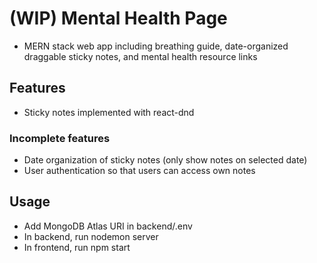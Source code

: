 # (WIP) Mental Health Page
- MERN stack web app including breathing guide, date-organized draggable sticky notes, and mental health resource links

## Features
- Sticky notes implemented with react-dnd

### Incomplete features
- Date organization of sticky notes (only show notes on selected date)
- User authentication so that users can access own notes

## Usage
- Add MongoDB Atlas URI in backend/.env
- In backend, run nodemon server
- In frontend, run npm start